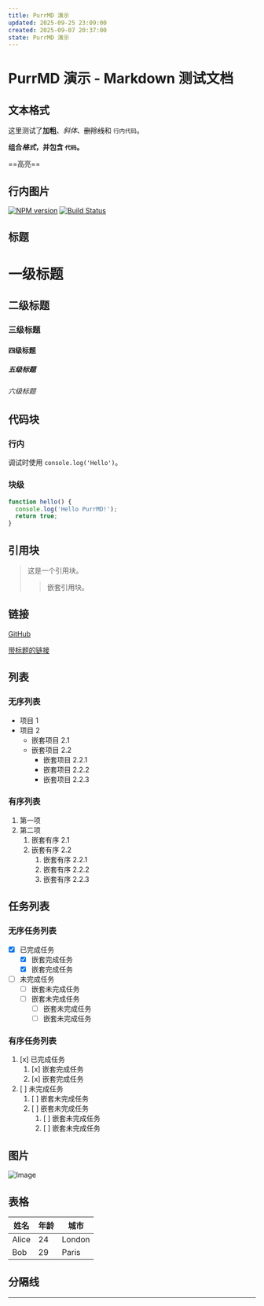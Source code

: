 ```yaml
---
title: PurrMD 演示
updated: 2025-09-25 23:09:00
created: 2025-09-07 20:37:00
state: PurrMD 演示
---
```


# PurrMD 演示 - Markdown 测试文档

## 文本格式

这里测试了**加粗**、*斜体*、~~删除线~~和 `行内代码`。

**组合*格式*，并包含 `代码`。**

==高亮==

## 行内图片

[![NPM version](https://img.shields.io/npm/v/purrmd.svg?style=flat-square)](https://npmjs.org/package/purrmd) [![Build Status](https://github.com/luoluoqixi/purrmd/actions/workflows/release.yml/badge.svg)](https://github.com/luoluoqixi/purrmd/actions/workflows/release.yml)

## 标题

# 一级标题
## 二级标题
### 三级标题
#### 四级标题
##### 五级标题
###### 六级标题

## 代码块

### 行内

调试时使用 `console.log('Hello')`。

### 块级

```javascript
function hello() {
  console.log('Hello PurrMD!');
  return true;
}
```

## 引用块

> 这是一个引用块。
>> 嵌套引用块。

## 链接

[GitHub](https://github.com/luoluoqixi/purrmd)

[带标题的链接](https://github.com/luoluoqixi/purrmd "PurrMD")

## 列表

### 无序列表

- 项目 1
- 项目 2
    - 嵌套项目 2.1
    - 嵌套项目 2.2
        - 嵌套项目 2.2.1
        - 嵌套项目 2.2.2
        - 嵌套项目 2.2.3

### 有序列表

1. 第一项
2. 第二项
    1. 嵌套有序 2.1
    2. 嵌套有序 2.2
        1. 嵌套有序 2.2.1
        2. 嵌套有序 2.2.2
        3. 嵌套有序 2.2.3

## 任务列表

### 无序任务列表

- [x] 已完成任务
    - [x] 嵌套完成任务
    - [x] 嵌套完成任务
- [ ] 未完成任务
    - [ ] 嵌套未完成任务
    - [ ] 嵌套未完成任务
        - [ ] 嵌套未完成任务
        - [ ] 嵌套未完成任务

### 有序任务列表

1. [x] 已完成任务
    1. [x] 嵌套完成任务
    2. [x] 嵌套完成任务
2. [ ] 未完成任务
    1. [ ] 嵌套未完成任务
    2. [ ] 嵌套未完成任务
        1. [ ] 嵌套未完成任务
        2. [ ] 嵌套未完成任务

## 图片

![Image](https://i0.pickpik.com/photos/548/90/482/sunrise-phu-quoc-island-ocean-preview.jpg)

## 表格

| 姓名   | 年龄 | 城市   |
| ------ | --- | ------ |
| Alice  | 24  | London |
| Bob    | 29  | Paris  |


## 分隔线

---

